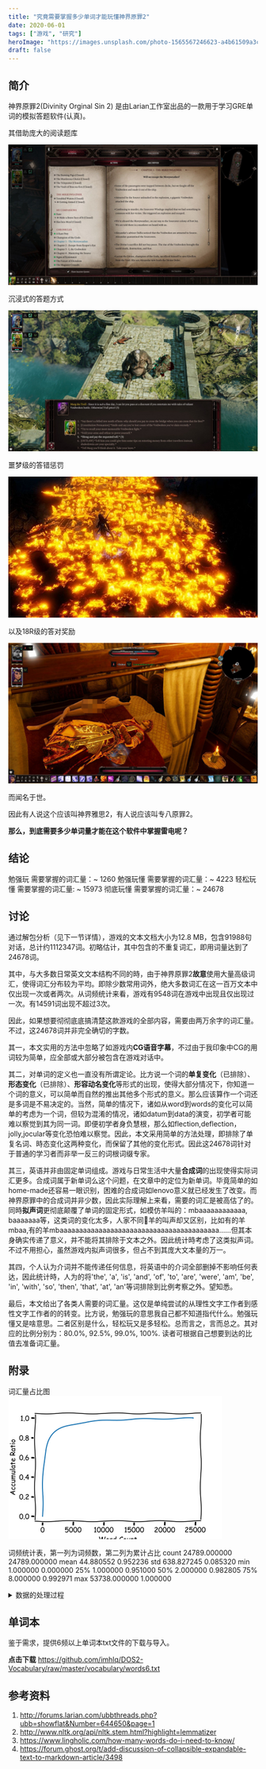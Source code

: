 ```yaml
---
title: "究竟需要掌握多少单词才能玩懂神界原罪2"
date: 2020-06-01
tags: ["游戏", "研究"]
heroImage: "https://images.unsplash.com/photo-1565567246623-a4b61509a3cd?ixlib=rb-1.2.1&q=80&fm=jpg&crop=entropy&cs=tinysrgb&w=2000&fit=max&ixid=eyJhcHBfaWQiOjExNzczfQ"
draft: false
---
```


## 简介

神界原罪2(Divinity Orginal Sin 2) 是由Larian工作室出品的一款用于学习GRE单词的模拟答题软件(认真)。

其借助庞大的阅读题库

![20200601155935_1](./20200601155935_1.jpg)

沉浸式的答题方式

![20200601160233_1-1](./20200601160233_1-1.jpg)

噩梦级的答错惩罚

![435150_screenshots_20200525065610_1-1](./435150_screenshots_20200525065610_1-1.jpg)

以及18R级的答对奖励

![435150_screenshots_20200227225713_1](./435150_screenshots_20200227225713_1.jpg)

而闻名于世。

因此有人说这个应该叫神界雅思2，有人说应该叫专八原罪2。

**那么，到底需要多少单词量才能在这个软件中掌握雷电呢？**

## 结论

勉强玩 需要掌握的词汇量：~ 1260
勉强玩懂 需要掌握的词汇量：~ 4223
轻松玩懂 需要掌握的词汇量: ~ 15973
彻底玩懂 需要掌握的词汇量：~ 24678

## 讨论

通过解包分析（见下一节详情），游戏的文本文档大小为12.8 MB，包含91988句对话，总计约1112347词。初略估计，其中包含的不重复词汇，即用词量达到了24678词。

其中，与大多数日常英文文本结构不同的時，由于神界原罪2**故意**使用大量高级词汇，使得词汇分布较为平均。即除少数常用词外，绝大多数词汇在这一百万文本中仅出现一次或者两次。从词频统计来看，游戏有9548词在游戏中出现且仅出现过一次。有14591词出现不超过3次。

因此，如果想要彻彻底底搞清楚这款游戏的全部内容，需要由两万余字的词汇量。不过，这24678词并非完全确切的字数。

其一，本文实用的方法中忽略了如游戏内**CG语音字幕**，不过由于我印象中CG的用词较为简单，应全部或大部分被包含在游戏对话中。

其二，对单词的定义也一直没有所谓定论。比方说一个词的**单复变化**（已排除）、**形态变化**（已排除）、**形容动名变化**等形式的出现，使得大部分情况下，你知道一个词的意义，可以简单而自然的推出其他多个形式的意义。那么应该算作一个词还是多词是不易决定的。当然，简单的情况下，诸如从word到words的变化可以简单的考虑为一个词，但较为混淆的情况，诸如datum到data的演变，初学者可能难以察觉到其为同一词。即便初学者身负慧根，那么如flection,deflection，jolly,jocular等变化恐怕难以察觉。因此，本文采用简单的方法处理，即排除了单复名词、時态变化这两种变化，而保留了其他的变化形式。因此这24678词针对于普通的学习者而非举一反三的词根词缀专家。

其三，英语并非由固定单词组成。游戏与日常生活中大量**合成词**的出现使得实际词汇更多。合成词属于新单词么这个问题，在文章中的定位为新单词。毕竟简单的如home-made还容易一眼识别，困难的合成词如lenovo意义就已经发生了改变。而神界原罪中的合成词并非少数，因此实际理解上来看，需要的词汇是被高估了的。同時**拟声词**更彻底颠覆了单词的固定形式，如模仿羊叫的：mbaaaaaaaaaaaa, baaaaaaa等，这类词的变化太多，人家不同🐏羊的叫声却又区别，比如有的羊mbaa,有的羊mbaaaaaaaaaaaaaaaaaaaaaaaaaaaaaaaaaaaaaaaaa……但其本身确实传递了意义，并不能将其排除于文本之外。因此统计時考虑了这类拟声词。不过不用担心，虽然游戏内拟声词很多，但占不到其庞大文本量的万一。

其四，个人认为介词并不能传递任何信息，将英语中的介词全部删掉不影响任何表达，因此统计時，人为的将'the', 'a', 'is', 'and', 'of', 'to', 'are', 'were', 'am', 'be', 'in', 'with', 'so', 'then', 'that', 'at', 'an'等词排除到比例考察之外。望知悉。

最后，本文给出了各类人需要的词汇量。这仅是单纯尝试的从理性文字工作者到感性文字工作者的的转变。比方说，勉强玩的意思我自己都不知道指代什么。勉强玩懂又是啥意思。二者区别是什么，轻松玩又是多轻松。总而言之，言而总之。其对应的比例分别为：80.0%, 92.5%, 99.0%, 100%. 读者可根据自己想要到达的比值去准备词汇量。

## 附录

词汇量占比图
![ratio](./ratio.png)

词频统计表，第一列为词频数，第二列为累计占比
count 24789.000000 24789.000000
mean 44.880552 0.952236
std 638.827245 0.085320
min 1.000000 0.000000
25% 1.000000 0.951000
50% 2.000000 0.982805
75% 8.000000 0.992971
max 53738.000000 1.000000

<details>
  <summary>数据的处理过程</summary>
    
    1. 游戏语言文件解包 PAK -> xml
    2. 提取文件文本 xml -> txt
    3. 清洗文本并简单处理 txt -> list
    4. 分析总结
   
</details>

## 单词本

鉴于需求，提供6频以上单词本txt文件的下载与导入。

**点击下载** https://github.com/imhlq/DOS2-Vocabulary/raw/master/vocabulary/words6.txt

## 参考资料

1. http://forums.larian.com/ubbthreads.php?ubb=showflat&Number=644650&page=1
2. http://www.nltk.org/api/nltk.stem.html?highlight=lemmatizer
3. https://www.lingholic.com/how-many-words-do-i-need-to-know/
4. https://forum.ghost.org/t/add-discussion-of-collapsible-expandable-text-to-markdown-article/3498
